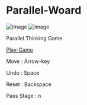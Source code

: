 # Parallel-Woard
![image](https://user-images.githubusercontent.com/10369528/156414158-e007f516-be27-44e4-bf73-dfa3c527460c.png)
![image](https://user-images.githubusercontent.com/10369528/156414165-644f7fd1-d06c-4bf5-8534-89e4f6639940.png)

Parallel Thinking Game

[Play-Game](https://lee-wonjun.github.io/Parallel-Woard/)

Move : Arrow-key

Undo : Space

Reset : Backspace

Pass Stage : n
